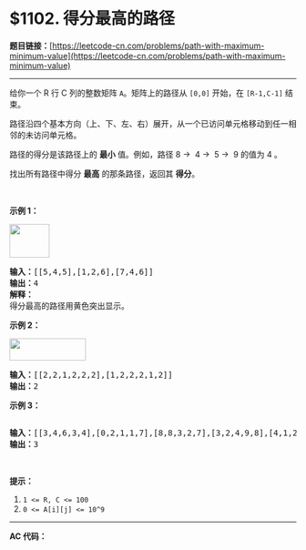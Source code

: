 # $1102. 得分最高的路径

**题目链接：**[https://leetcode-cn.com/problems/path-with-maximum-minimum-value](https://leetcode-cn.com/problems/path-with-maximum-minimum-value)

---

<div class="content__1Y2H">
 <div class="notranslate">
  <p>给你一个 R 行 C 列的整数矩阵&nbsp;<code>A</code>。矩阵上的路径从&nbsp;<code>[0,0]</code>&nbsp;开始，在&nbsp;<code>[R-1,C-1]</code>&nbsp;结束。</p> 
  <p>路径沿四个基本方向（上、下、左、右）展开，从一个已访问单元格移动到任一相邻的未访问单元格。</p> 
  <p>路径的得分是该路径上的 <strong>最小</strong> 值。例如，路径 8 →&nbsp; 4 →&nbsp; 5 →&nbsp; 9 的值为 4 。</p> 
  <p>找出所有路径中得分 <strong>最高</strong> 的那条路径，返回其&nbsp;<strong>得分</strong>。</p> 
  <p>&nbsp;</p> 
  <p><strong>示例 1：</strong></p> 
  <p><strong><img style="height: 59px; width: 70px;" src="/aliyun-lc-upload/uploads/2019/06/27/1313_ex1.jpeg" alt=""></strong></p> 
  <pre class="language-text"><strong>输入：</strong>[[5,4,5],[1,2,6],[7,4,6]]
<strong>输出：</strong>4
<strong>解释： </strong>
得分最高的路径用黄色突出显示。 
</pre> 
  <p><strong>示例 2：</strong></p> 
  <p><strong><img style="height: 39px; width: 134px;" src="/aliyun-lc-upload/uploads/2019/06/27/1313_ex2.jpeg" alt=""></strong></p> 
  <pre class="language-text"><strong>输入：</strong>[[2,2,1,2,2,2],[1,2,2,2,1,2]]
<strong>输出：</strong>2</pre> 
  <p><strong>示例 3：</strong></p> 
  <p><strong><img src="/aliyun-lc-upload/uploads/2019/06/27/1313_ex3.jpeg" alt=""></strong></p> 
  <pre class="language-text"><strong>输入：</strong>[[3,4,6,3,4],[0,2,1,1,7],[8,8,3,2,7],[3,2,4,9,8],[4,1,2,0,0],[4,6,5,4,3]]
<strong>输出：</strong>3</pre> 
  <p>&nbsp;</p> 
  <p><strong>提示：</strong></p> 
  <ol> 
   <li><code>1 &lt;= R, C&nbsp;&lt;= 100</code></li> 
   <li><code>0 &lt;= A[i][j] &lt;= 10^9</code></li> 
  </ol> 
 </div>
</div>

---

**AC 代码：**

```java

```